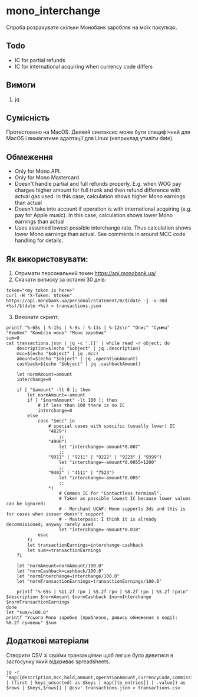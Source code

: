 # mono_interchange
Спроба розрахувати скільки Монобанк заробляє на моїх покупках.

## Todo
- IC for partial refunds
- IC for international acquiring when currency code differs

## Вимоги
1. jq

## Сумісність

Протестовано на MacOS.
Деякий синтаксис може бути специфічний для MacOS і вимагатиме адаптації для Linux (наприклад утиліти date).

## Обмеження

- Only for Mono API.
- Only for Mono Mastercard.
- Doesn't handle partial and full refunds properly. E.g. when WOG pay charges higher amount for full trunk and then refund difference with actual gas used. In this case, calculation shows higher Mono earnings than actual
- Doesn't take into account if operation is with international acquiring (e.g. pay for Apple music). In this case, calculation shows lower Mono earnings than actual
- Uses assumed lowest possible interchange rate. Thus calculation shows lower Mono earnings than actual.
See comments in around MCC code handling for details.

## Як використовувати:
1. Отримати персональний токен https://api.monobank.ua/
2. Скачати виписку за останні 30 днів:
```shell
token="<my token is here>"
curl -H "X-Token: $token" https://api.monobank.ua/personal/statement/0/$(date -j -v-30d +%s)/$(date +%s) > transactions.json
```
3. Виконати скрипт:
```shell
printf "%-65s | %-15s | %-9s | %-11s | %-12s\n" "Опис" "Сумма" "Кешбек" "Комісія моно" "Моно заробив"
sum=0
cat transactions.json | jq -c '.[]' | while read -r object; do
	description=$(echo "$object" | jq .description)
	mcc=$(echo "$object" | jq .mcc)
	amount=$(echo "$object" | jq .operationAmount)
	cashback=$(echo "$object" | jq .cashbackAmount)
	
	let normAmount=amount
	interchange=0
	
	if [ "$amount" -lt 0 ]; then
		let normAmount=-amount
		if [ "$normAmount" -lt 100 ]; then
			# if less than 100 there is no IC
			interchange=0
		else
			case "$mcc" in
				# special cases with specific (usually lower) IC
				"4829")
					;;
				"4900")
					let "interchange=-amount*0.007"
					;;
				"9311" | "9211" | "9222" | "9223" | "9399")
					let "interchange=-amount*0.0055+1200"
					;;
				"9402" | "4111" | "7523")
					let "interchange=-amount*0.005"
					;;
				*)
					# Common IC for "Contactless terminal".
					# Taken as possible lowest IC because lower values can be ignored:
					# - Merchant UCAF: Mono supports 3ds and this is for cases when issuer doesn't support
					# - Masterpass: I think it is already decommisioned; anyway rarely used
					let "interchange=-amount*0.018"
			esac
		fi
		let transactionEarnings=interchange-cashback
		let sum+=transactionEarnings
	fi
	
	let "normAmount=normAmount/100.0"
	let "normCashback=cashback/100.0"
	let "normInterchange=interchange/100.0"
	let "normTransactionEarnings=transactionEarnings/100.0"
	
	printf "%-65s | %11.2f грн | %5.2f грн | %8.2f грн | %5.2f грн\n" $description $normAmount $normCashback $normInterchange $normTransactionEarnings 
done
let "sum/=100.0"
printf "Усього Mono заробив (приблизно, дивись обмеження в коді): %0.2f гривень" $sum
```

## Додаткові матеріали

Створити CSV зі своїми транзакціями щоб легше було дивитися в застосунку який відкриває spreadsheets.
```shell
jq -r 'map({description,mcc,hold,amount,operationAmount,currencyCode,commissionRate,cashbackAmount}) | (first | keys_unsorted) as $keys | map([to_entries[] | .value]) as $rows | $keys,$rows[] | @csv' transactions.json > transactions.csv
```
